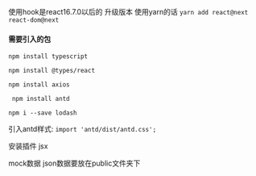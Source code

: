  使用hook是react16.7.0以后的 升级版本 使用yarn的话 
 `yarn add react@next react-dom@next`

#### 需要引入的包
 `npm install typescript`

 `npm install @types/react`

 `npm install axios`

` npm install antd`

`npm i --save lodash`



 引入antd样式:  `import 'antd/dist/antd.css'; `

 安装插件 jsx

 mock数据 json数据要放在public文件夹下